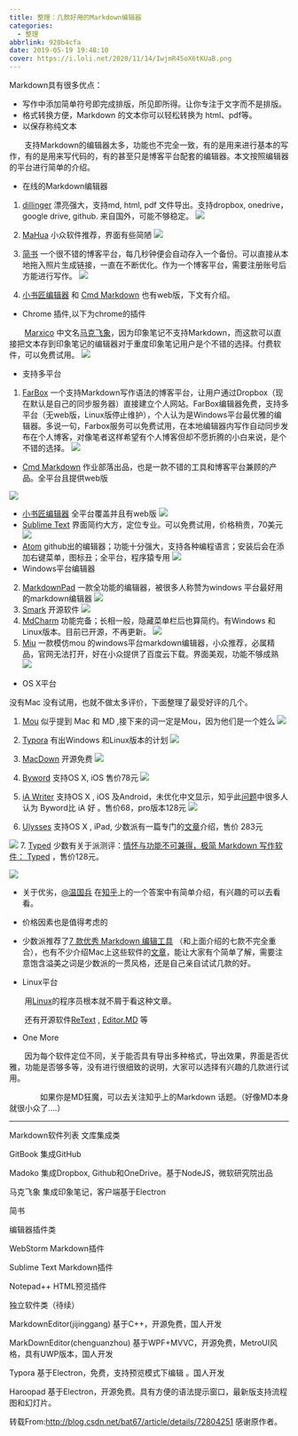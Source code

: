 ```yaml
---
title: 整理：几款好用的Markdown编辑器
categories:
  - 整理
abbrlink: 920b4cfa
date: 2019-05-19 19:48:10
cover: https://i.loli.net/2020/11/14/IwjmR45oX6tKUaB.png
---
```


Markdown具有很多优点：
 - 写作中添加简单符号即完成排版，所见即所得。让你专注于文字而不是排版。
 - 格式转换方便，Markdown 的文本你可以轻松转换为 html、pdf等。
 - 以保存称纯文本

&#160; &#160; &#160; &#160;支持Markdown的编辑器太多，功能也不完全一致，有的是用来进行基本的写作，有的是用来写代码的，有的甚至只是博客平台配套的编辑器。本文按照编辑器的平台进行简单的介绍。

<!-- more -->
 - 在线的Markdown编辑器

 	
 1. [dillinger](http://dillinger.io/) 漂亮强大，支持md, html, pdf 文件导出。支持dropbox, onedrive，google
    drive, github. 来自国外，可能不够稳定。
    ![](https://i.loli.net/2020/11/14/tFWI7oSkVYypTfe.png)
    
 2. [MaHua](http://mahua.jser.me/) 小众软件推荐，界面有些简陋
 ![](https://i.loli.net/2020/11/14/QN3CmIcuZ2S4f5s.png)
 3. [简书](http://www.jianshu.com/) 一个很不错的博客平台，每几秒钟便会自动存入一个备份。可以直接从本地拖入照片生成链接，一直在不断优化。作为一个博客平台，需要注册账号后方能进行写作。
 ![](https://i.loli.net/2020/11/14/35ZRf4iEzG1uTry.png)
 4. [小书匠编辑器](http://soft.xiaoshujiang.com/) 和 [Cmd  Markdown](https://www.zybuluo.com/mdeditor) 也有web版，下文有介绍。

- Chrome 插件,以下为chrome的插件

&#160; &#160; &#160; &#160;[Marxico](http://marxi.co/) 中文名[马克飞象](http://maxiang.info/)，因为印象笔记不支持Markdown，而这款可以直接把文本存到印象笔记的编辑器对于重度印象笔记用户是个不错的选择。付费软件，可以免费试用。
![](https://i.loli.net/2020/11/14/5U1uTxlq4GR6ncO.png)
- 支持多平台
1. [FarBox](https://www.farbox.com/) 一个支持Markdown写作语法的博客平台，让用户通过Dropbox（现在默认是自己的同步服务器）直接建立个人网站。FarBox编辑器免费，支持多平台（无web版，Linux版停止维护），个人认为是Windows平台最优雅的编辑器。多说一句，Farbox服务可以免费试用，在本地编辑器内写作自动同步发布在个人博客，对像笔者这样希望有个人博客但却不愿折腾的小白来说，是个不错的选择。
![](https://i.loli.net/2020/11/14/dwQvAD34xjprakt.png)
- [Cmd Markdown](https://www.zybuluo.com/mdeditor) 作业部落出品，也是一款不错的工具和博客平台兼顾的产品。全平台且提供web版

![](https://i.loli.net/2020/11/14/PWoxZHB8FODk2Jq.png)
- [小书匠编辑器](http://soft.xiaoshujiang.com/) 全平台覆盖并且有web版
![](https://i.loli.net/2020/11/14/BILqZb2TOrPgVmp.png)
- [Sublime Text](http://www.sublimetext.com/)  界面简约大方，定位专业。可以免费试用，价格稍贵，70美元
![](https://i.loli.net/2020/11/14/YSgkyqWj8HTunVP.png)
- [Atom](https://atom.io/) github出的编辑器；功能十分强大，支持各种编程语言；安装后会在添加右键菜单，图标丑；全平台，程序猿专用
![](https://i.loli.net/2020/11/14/2TDQuB3mcMR8Izo.png)
- Windows平台编辑器
2. [MarkdownPad](http://www.markdownpad.com/) 一款全功能的编辑器，被很多人称赞为windows 平台最好用的markdown编辑器
![](https://i.loli.net/2020/11/14/hIGzUSXvPRJW37M.png)
3. [Smark](http://git.oschina.net/elerao/Smark) 开源软件
![](https://i.loli.net/2020/11/14/o75Jf49CajE3uiT.png)
4. [MdCharm](http://www.mdcharm.com/) 功能完备；长相一般，隐藏菜单栏后也算简约。有Windows 和Linux版本。目前已开源，不再更新。
![](https://i.loli.net/2020/11/14/kR5Hwdcn2OyGZoE.png)
5.  [Miu](http://www.appinn.com/miu-markdown-editor/) 一款模仿mou 的windows平台markdown编辑器，小众推荐，必属精品，官网无法打开，好在小众提供了百度云下载。界面美观，功能不够成熟
![](https://i.loli.net/2020/11/14/U1x7Nb8SVun54Ak.png)
- OS X平台

没有Mac 没有试用，也就不做太多评价，下面整理了最受好评的几个。

1. [Mou](http://25.io/mou/) 似乎提到 Mac 和 MD ,接下来的词一定是Mou，因为他们是一个姓么
![](https://i.loli.net/2020/11/14/fgUiVwdX3Jh5WOn.png)

2. [Typora](http://typora.io/) 有出Windows 和Linux版本的计划
![](https://i.loli.net/2020/11/14/YVGkrBTbvZE6qlz.png)
3. [MacDown](http://macdown.uranusjr.com/) 开源免费
![](https://i.loli.net/2020/11/14/Os8mPozfAa5JBTE.png)
4. [Byword](http://bywordapp.com/) 支持OS X, iOS 售价78元
![](https://i.loli.net/2020/11/14/NB9FGJLsA7fMrn3.png)
5. [iA Writer](https://ia.net/writer/ios) 支持OS X , iOS 及Android，未优化中文显示，知乎此[问题](http://www.zhihu.com/question/20129290)中很多人认为 
Byword比 iA 好 。售价68，pro版本128元
![](https://i.loli.net/2020/11/14/uligkYSsDZOcvCX.png)
6. [Ulysses](http://www.ulyssesapp.com/) 支持OS X , iPad, 少数派有一篇专门的[文章](http://sspai.com/27336)介绍，售价 283元

![](https://i.loli.net/2020/11/14/sCgEfumU2vj3ORn.png)
7. [Typed](http://realmacsoftware.com/typed/) 少数有关于派测评：[情怀与功能不可兼得，极简 Markdown 写作软件： Typed](http://sspai.com/30271) ，售价128元。

![](https://i.loli.net/2020/11/14/LxRwMHJFgXcEdIa.png)
- 关于优劣，[@温国兵](http://www.zhihu.com/people/157025dba58a30bfda65c2789a6f3f35) 在[知乎](http://www.zhihu.com/question/20004911/answer/33208755)上的一个答案中有简单介绍，有兴趣的可以去看看。
- 价格因素也是值得考虑的
- 少数派推荐了[7 款优秀 Markdown 编辑工具](http://sspai.com/27792) （和上面介绍的七款不完全重合），也有不少介绍Mac上这些软件的[文章](http://sspai.com/search/?q=markdown)，能让大家有个简单了解，需要注意饱含溢美之词是少数派的一贯风格，还是自己亲自试试几款的好。

- Linux平台

&#160; &#160; &#160; &#160;用[Linux](http://lib.csdn.net/base/linux)的程序员根本就不屑于看这种文章。

&#160; &#160; &#160; &#160;还有开源软件[ReText](http://sourceforge.net/p/retext/home/ReText/) , [Editor.MD](https://pandao.github.io/editor.md/) 等　

- One More

&#160; &#160; &#160; &#160;因为每个软件定位不同，关于能否具有导出多种格式，导出效果，界面是否优雅，功能是否够多等，没有进行很细致的说明，大家可以选择有兴趣的几款进行试用。

　　&#160; &#160; &#160; &#160;如果你是MD狂魔，可以去关注知乎上的Markdown 话题。（好像MD本身就很小众了….）

****************************************** 
Markdown软件列表 
文库集成类

GitBook 集成GitHub

Madoko 集成Dropbox, Github和OneDrive。基于NodeJS，微软研究院出品

马克飞象 集成印象笔记，客户端基于Electron

简书

编辑器插件类

WebStorm Markdown插件

Sublime Text Markdown插件

Notepad++ HTML预览插件

独立软件类（待续）

MarkdownEditor(jijinggang) 基于C++，开源免费，国人开发

MarkDownEditor(chenguanzhou) 基于WPF+MVVC，开源免费，MetroUI风格，具有UWP版本，国人开发

Typora 基于Electron，免费，支持预览模式下编辑 。国人开发

Haroopad 基于Electron，开源免费。具有方便的语法提示窗口，最新版支持流程图和幻灯片。

转载From:http://blog.csdn.net/bat67/article/details/72804251 感谢原作者。
